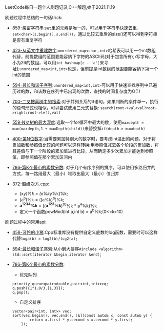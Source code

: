 LeetCode每日一题个人刷题记录,C++解题,始于2021.11.19

刷题过程中总结的一句话trick:

- [859-亲密字符串](https://github.com/Meow-2/LeetCode-Everyday/blob/main/design/859-亲密字符串.cpp):`set`里的元素是唯一的，可以用于字符串快速去重，`set<char>(s.begin(),s.end())`，通过比较去重后的size()还可以得到字符串是否有重复字符

- [423-从英文中重建数字](https://github.com/Meow-2/LeetCode-Everyday/blob/main/math/423-从英文中重建数字.cpp):`unordered_map<char,int>`哈希表可以用一个int数组代替，前提数组的范围要能容纳下字符的ASCII码(对于包含所有小写字母，大小为26的数组，可以用`int hashmap[c - 'a']`来寻址);`unordered_map<int,int>`也是，但前提是int数组的范围要能容纳下第一个int的范围

- [594-最长和谐子序列](https://github.com/Meow-2/LeetCode-Everyday/blob/main/hash-table/594-最长和谐子序列.cpp):`unordered_map<int,int>`可以用于快速查找序列中已遍历过的数，和该数在序列中已出现的次数，查找的时间复杂度为O(1)

- [700-二叉搜索树中的搜索](https://github.com/Meow-2/LeetCode-Everyday/blob/main/Unknown/700-二叉搜索树中的搜索.cpp):对于并列关系的if语句，如果判断的条件单一，执行的语句形式也相似，可以尝试使用三元式替换:
    `search(root->val<val?root->right:root->left,val)`

- [559-N叉树的最大深度](https://github.com/Meow-2/LeetCode-Everyday/blob/main/Unknown/559-N叉树的最大深度.cpp):选取一个for循环中最大的数，使用`maxdepth = max(maxdepth,1 + maxDepth(child))`来替换掉`if(depth > maxdepth)`

- [400-第N位数字](https://github.com/Meow-2/LeetCode-Everyday/blob/main/math/400-第N位数字.cpp):当需要累加特别大的数字时，要考虑int溢出的问题，对于将累加数和参照值比较的问题可以这样转换:用参照值减去各个阶段的累加数，将其差值与下一个阶段的累加值进行比较，从而确定多少次累加才能达到参照值，即参照值在那个累加区间内

- [786-第K个最小的素数分数](https://github.com/Meow-2/LeetCode-Everyday/blob/main/binary-search/786-第K个最小的素数分数.cpp):
对于几个有序序列的排序，可以使用多路归并的方式，每一路用最大（最小）堆取出最大（最小）值归并

- [372-超级次方.cpp](https://github.com/Meow-2/LeetCode-Everyday/blob/main/math/372-超级次方.cpp): 
    - (x*y)%k = (x%k*y%k)%k;
    - (a<sup>b</sup>)%k = ((a%k)<sup>b</sup>)%k;
    - **a<sup>1234</sup>%k** = ((**a<sup>123</sup>%k**)<sup>10</sup>%k * a<sup>4</sup>%k)%k
    - 定义一个函数powMod(int a,int b) = a<sup>b</sup>%k;(0<=k<10)


刷题过程中的常用api:

- [458-可怜的小猪](https://github.com/Meow-2/LeetCode-Everyday/blob/main/math/458-可怜的小猪.cpp):Cpp标准库没有提供自定义底数的log函数，需要时可以这样代替`loga(b) = log2(b)/log2(a);`

- [594-最长和谐子序列](https://github.com/Meow-2/LeetCode-Everyday/blob/main/hash-table/594-最长和谐子序列.cpp):从小到大排序`#include <algorithm> std::sort(iterator &begin,iterator &end)`;

- [786-第K个最小的素数分数](https://github.com/Meow-2/LeetCode-Everyday/blob/main/binary-search/786-第K个最小的素数分数.cpp):
    - 优先队列
    ```
    priority_queue<pair<double,pair<int,int>>>q;
    q.push({1*1.0/3,{1,3}});
    q.pop();
    ```
    
    - 自定义排序
    ```
    vector<pair<int, int>> vec;
    sort(vec.begin(), vec.end(), [&](const auto& x, const auto& y) {
            return x.first * y.second < x.second * y.first;
        });
    ```
